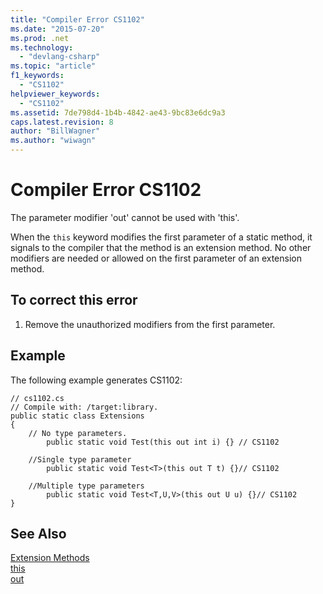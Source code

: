 ```yaml
---
title: "Compiler Error CS1102"
ms.date: "2015-07-20"
ms.prod: .net
ms.technology: 
  - "devlang-csharp"
ms.topic: "article"
f1_keywords: 
  - "CS1102"
helpviewer_keywords: 
  - "CS1102"
ms.assetid: 7de798d4-1b4b-4842-ae43-9bc83e6dc9a3
caps.latest.revision: 8
author: "BillWagner"
ms.author: "wiwagn"
---
```

# Compiler Error CS1102
The parameter modifier 'out' cannot be used with 'this'.  
  
 When the `this` keyword modifies the first parameter of a static method, it signals to the compiler that the method is an extension method. No other modifiers are needed or allowed on the first parameter of an extension method.  
  
## To correct this error  
  
1.  Remove the unauthorized modifiers from the first parameter.  
  
## Example  
 The following example generates CS1102:  
  
```  
// cs1102.cs  
// Compile with: /target:library.  
public static class Extensions  
{  
    // No type parameters.  
        public static void Test(this out int i) {} // CS1102  
  
    //Single type parameter  
        public static void Test<T>(this out T t) {}// CS1102  
  
    //Multiple type parameters  
        public static void Test<T,U,V>(this out U u) {}// CS1102  
}  
```  
  
## See Also  
 [Extension Methods](../../csharp/programming-guide/classes-and-structs/extension-methods.md)   
 [this](../../csharp/language-reference/keywords/this.md)   
 [out](../../csharp/language-reference/keywords/out.md)
